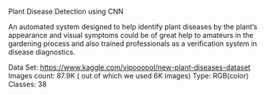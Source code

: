 Plant Disease Detection using CNN

An automated system designed to help identify plant diseases by the plant’s appearance and visual symptoms could be of great help to amateurs in the gardening process and also trained professionals as a verification system in disease diagnostics.

Data Set: https://www.kaggle.com/vipoooool/new-plant-diseases-dataset
Images count: 87.9K ( out of which we used 6K images)
Type: RGB(color)
Classes: 38

